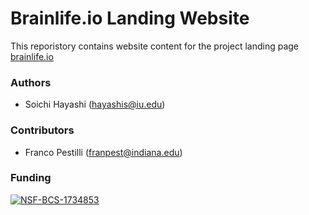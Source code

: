 
# Brainlife.io Landing Website

This reporistory contains website content for the project landing page [brainlife.io](https://brainlife.io)

### Authors
- Soichi Hayashi (hayashis@iu.edu)

### Contributors
- Franco Pestilli (franpest@indiana.edu)

### Funding 
[![NSF-BCS-1734853](https://img.shields.io/badge/NSF_BCS-1734853-blue.svg)](https://nsf.gov/awardsearch/showAward?AWD_ID=1734853)

